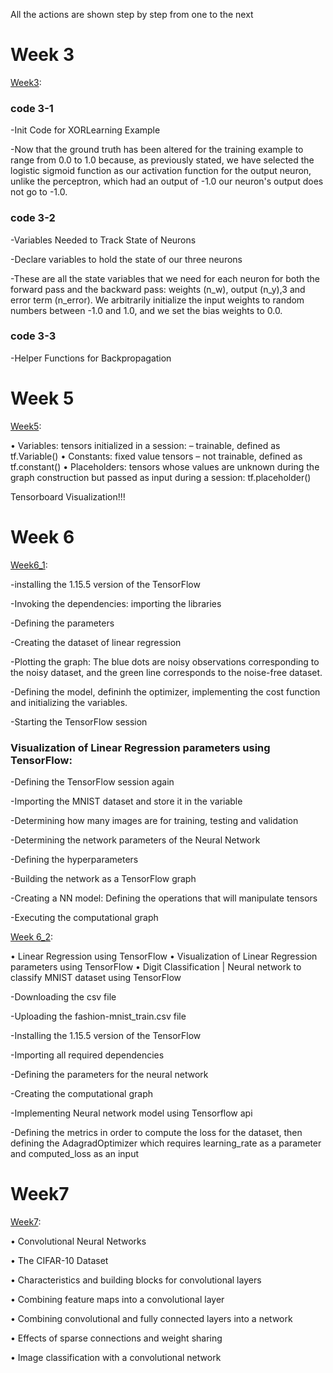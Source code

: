   All the actions are shown step by step from one to the next
  
# Week 3
   [Week3](https://github.com/ImAli0/ImAli/blob/main/week3/Intro.ipynb):
### code 3-1
-Init Code for XORLearning Example

-Now that the ground truth has been altered for the training example to range from 0.0 to 1.0 because, as previously stated, we have selected the logistic sigmoid function as our activation function for the output neuron, unlike the perceptron, which had an output of -1.0 our neuron's output does not go to -1.0.

### code 3-2
 -Variables Needed to Track State of Neurons
 
 -Declare variables to hold the state of our three neurons
 
 -These are all the state variables that we need for each neuron for both the forward pass and the backward pass: weights (n_w), output (n_y),3 and error term (n_error). We arbitrarily initialize the input weights to random numbers between -1.0 and 1.0, and we set the bias weights to 0.0.
 
### code 3-3
-Helper Functions for Backpropagation
 
# Week 5
   [Week5](https://github.com/ImAli0/ImAli/blob/main/week5/week5.ipynb):
       
• Variables: tensors initialized in a session:
– trainable, defined as tf.Variable()
• Constants: fixed value tensors
– not trainable, defined as tf.constant()
• Placeholders: tensors whose values are unknown during the
graph construction but passed as input during a session:
tf.placeholder()

Tensorboard Visualization!!!

# Week 6
   [Week6_1](https://github.com/ImAli0/ImAli/blob/main/week6/AI__course__week6_1.ipynb):
   
-installing the 1.15.5 version of the TensorFlow

-Invoking the dependencies: importing the libraries

-Defining the parameters

-Creating the dataset of linear regression

-Plotting the graph: The blue dots are noisy observations corresponding to the noisy dataset,
and the green line corresponds to the noise-free dataset.

-Defining the model, defininh the optimizer, implementing the cost function and initializing the variables.

-Starting the TensorFlow session
   
### Visualization of Linear Regression parameters using TensorFlow:
-Defining the TensorFlow session again

-Importing the MNIST dataset and store it in the variable

-Determining how many images are for training, testing and validation

-Determining the network parameters of the Neural Network

-Defining the hyperparameters

-Building the network as a TensorFlow graph

-Creating a NN model: Defining the operations that will manipulate tensors

-Executing the computational graph

   [Week 6_2](https://github.com/ImAli0/ImAli/blob/main/week6/week6_session2.ipynb):
    
• Linear Regression using TensorFlow
• Visualization of Linear Regression parameters using
TensorFlow
• Digit Classification | Neural network to classify MNIST
dataset using TensorFlow

-Downloading the csv file

-Uploading the fashion-mnist_train.csv file

-Installing the 1.15.5 version of the TensorFlow

-Importing all required dependencies

-Defining the parameters for the neural network

-Creating the computational graph

-Implementing Neural network model using Tensorflow api

-Defining the metrics in order to compute the loss for the dataset, then defining
the AdagradOptimizer which requires learning_rate as a parameter and
computed_loss as an input


# Week7 
  [Week7](https://github.com/ImAli0/ImAli/blob/main/week7/Week7_lab1_1%2C1_2%2C1_3%2C1_4%2C1_5.ipynb):
  
• Convolutional Neural Networks

• The CIFAR-10 Dataset

• Characteristics and building blocks for convolutional layers

• Combining feature maps into a convolutional layer

• Combining convolutional and fully connected layers into a network

• Effects of sparse connections and weight sharing

• Image classification with a convolutional network
